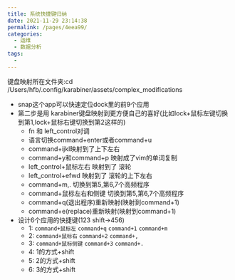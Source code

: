 ```yaml
---
title: 系统快捷键归纳
date: 2021-11-29 23:14:38
permalink: /pages/4eea99/
categories:
  - 运维
  - 数据分析
tags:
  - 
---
```



键盘映射所在文件夹:cd /Users/hfb/.config/karabiner/assets/complex_modifications

* snap这个app可以快速定位dock里的前9个应用
* 第二步是用 karabiner键盘映射到更方便自己的喜好(比如lock+鼠标左键切换到第1,lock+鼠标右键切换到第2这样的)
    * fn 和 left_control对调
    * 语言切换command+enter或者command+u
    * command+ijkl映射到了上下左右
    * command+y和command+p 映射成了vim的单词复制
    * left_control+鼠标左右 映射到了 滚轮
    * left_control+efwd  映射到了   滚轮的上下左右
    * command+m,.  切换到第5,第6,7个高频程序
    * command+鼠标左右和侧键  切换到第5,第6,7个高频程序
    * command+q(退出程序)重新映射(映射到command+1)
    * command+e(replace)重新映射(映射到command+1)
* 设计6个应用的快捷键(123 shift->456)
  * 1:  `command+鼠标左`  `command+q` `command+1`            `command+m`
  * 2:  `command+鼠标右`   `command+2`                        `command+,`
  * 3:  `command+鼠标侧键`  `command+3`                        `command+.`
  * 4:  1的方式+shift
  * 5:  2的方式+shift
  * 6:  3的方式+shift




